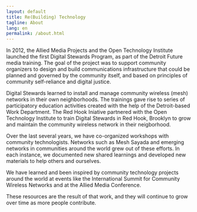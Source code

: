 ```yaml
---
layout: default
title: Re(Building) Technology
tagline: About
lang: en
permalink: /about.html
---
```


In 2012, the Allied Media Projects and the Open Technology Institute launched the first Digital Stewards Program, as part of the Detroit Future media training. The goal of the project was to support community organizers to design and build communications infrastructure that could be planned and governed by the community itself, and based on principles of community self-reliance and digital justice.

Digital Stewards learned to install and manage community wireless (mesh) networks in their own neighborhoods. The trainings gave rise to series of participatory education activities created with the help of the Detroit-based Work Department. The Red Hook Iniative partnered with the Open Technology Institute to train Digital Stewards in Red Hook, Brooklyn to grow and maintain the community wireless network in their neigborhood.

Over the last several years, we have co-organized workshops with community technologists. Networks such as Mesh Sayada and emerging networks in communities around the world grew out of these efforts. In each instance, we documented new shared learnings and developed new materials to help others and ourselves. 

We have learned and been inspired by community technology projects around the world at events like the International Summit for Community Wireless Networks and at the Allied Media Conference.

These resources are the result of that work, and they will continue to grow over time as more people contribute.
